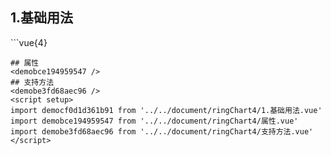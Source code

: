 ## 1.基础用法
<democf0d1d361b91 />
```vue{4}
<template>
    <ring-chart-4 ref="chartRef" v-bind="chartOption"></ring-chart-4>
</template>

<script setup>
import { ref, onMounted } from 'vue';

const chartRef = ref();

const seriesData = [
    { value: 1048, name: '正常' },
    { value: 735, name: '故障' },
    { value: 580, name: '告警' },
    { value: 484, name: '离线' }
];
// 组合配置项
const chartOption = {
    seriesData
};

onMounted(() => chartRef.value.renderChart());
</script>
<style lang="scss" scoped>
.zrx-chart {
    height: 664px;
    background-color: rgb(3, 43, 68);
}
</style>
```
## 属性
<demobce194959547 />
## 支持方法
<demobe3fd68aec96 />
<script setup>
import democf0d1d361b91 from '../../document/ringChart4/1.基础用法.vue'
import demobce194959547 from '../../document/ringChart4/属性.vue'
import demobe3fd68aec96 from '../../document/ringChart4/支持方法.vue'
</script>
